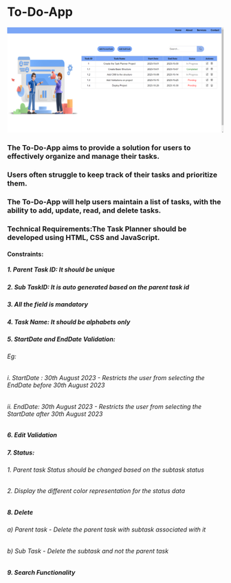 # To-Do-App
![alt text](https://github.com/AniketSutar2401/Task-Planner/blob/main/Screenshot%20(2).png)

### The To-Do-App aims to provide a solution for users to effectively organize and manage their tasks. 
### Users often struggle to keep track of their tasks and prioritize them. 
### The To-Do-App will help users maintain a list of tasks, with the ability to add, update, read, and delete tasks.
### Technical Requirements:The Task Planner should be developed using HTML, CSS and JavaScript.
#### Constraints:
##### 1. Parent Task ID: It should be unique
##### 2. Sub TaskID: It is auto generated based on the parent task id
##### 3. All the field is mandatory
##### 4. Task Name: It should be alphabets only
##### 5. StartDate and EndDate Validation:
###### Eg:
###### i. StartDate : 30th August 2023 - Restricts the user from selecting the EndDate before 30th August  2023
###### ii. EndDate: 30th August 2023 - Restricts the user from selecting the StartDate after 30th August 2023
##### 6. Edit Validation
##### 7. Status:
###### 1. Parent task Status should be changed based on the subtask status
###### 2. Display the different color representation for the status data
##### 8. Delete
###### a) Parent task - Delete the parent task with subtask associated with it
###### b) Sub Task - Delete the subtask and not the parent task
##### 9. Search Functionality
